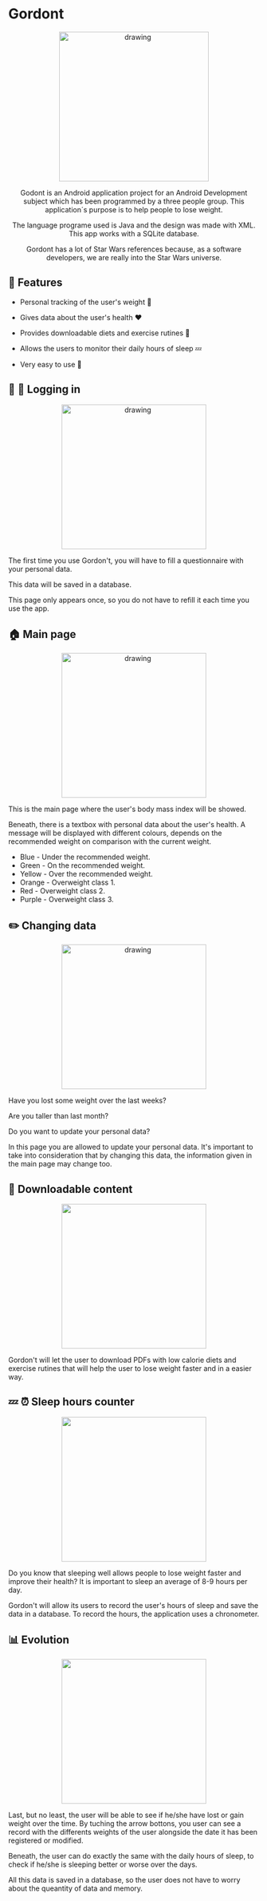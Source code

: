 # Gordont

<p align="center">
  <img src="https://github.com/Daebore/Images/blob/main/Fotos%20Gordont/iconoF.png?raw=true" alt="drawing" width="300"/>
</p>
<p align="center">
  Godont is an Android application project for an Android Development subject which has been programmed by a three people group.
  This application´s purpose is to help people to lose weight.
</p>
<p align="center">
  The language programe used is Java and the design was made with XML.
  This app works with a SQLite database.
</p>
<p align="center">
  Gordont has a lot of Star Wars references because, as a software developers, we are really into the Star Wars universe. 
</p>


## 	:page_facing_up: Features 
- Personal tracking of the user's weight :running:

- Gives data about the user's health :heart:

- Provides downloadable diets and exercise rutines :apple:

- Allows the users to monitor their daily hours of sleep :zzz:

- Very easy to use :baby:


## :man: :woman: Logging in
<p align="center">
  <img src="https://github.com/Daebore/Images/blob/main/Fotos%20Gordont/gordont1.png?raw=true" alt="drawing" width="290"/>
</p>

The first time you use Gordon't, you will have to fill a questionnaire with your personal data. 

This data will be saved in a database.

This page only appears once, so you do not have to refill it each time you use the app.


## :house: Main page
<p align="center">
  <img src="https://github.com/Daebore/Images/blob/main/Fotos%20Gordont/gordont2.png?raw=true" alt="drawing" width="290"/>
</p>

This is the main page where the user's body mass index will be showed.

Beneath, there is a textbox with personal data about the user's health. A message will be displayed with different colours, depends on the recommended weight on comparison with the current weight.
  - Blue - Under the recommended weight.
  - Green - On the recommended weight. 
  - Yellow - Over the recommended weight. 
  - Orange - Overweight class 1. 
  - Red - Overweight class 2. 
  - Purple - Overweight class 3. 


## :pencil2: Changing data
<p align="center">
  <img src="https://github.com/Daebore/Images/blob/main/Fotos%20Gordont/gordont3.png?raw=true" alt="drawing" width="290"/>
</p>

Have you lost some weight over the last weeks?

Are you taller than last month?

Do you want to update your personal data?

In this page you are allowed to update your personal data. It's important to take into consideration that by changing this data, the information given in the main page may change too.

## :floppy_disk: Downloadable content
<p align="center">
  <img src="https://github.com/Daebore/Images/blob/main/Fotos%20Gordont/gordont4.png?raw=true" width="290"/>
</p>

Gordon't will let the user to download PDFs with low calorie diets and exercise rutines that will help the user to lose weight faster and in a easier way.


## :zzz: :alarm_clock: Sleep hours counter
<p align="center">
  <img src="https://github.com/Daebore/Images/blob/main/Fotos%20Gordont/gordont5.png?raw=true" width="290"/>
</p>

Do you know that sleeping well allows people to lose weight faster and improve their health?
It is important to sleep an average of 8-9 hours per day. 

Gordon't will allow its users to record the user's hours of sleep and save the data in a database.
To record the hours, the application uses a chronometer.


## :bar_chart: Evolution
<p align="center">
  <img src="https://github.com/Daebore/Images/blob/main/Fotos%20Gordont/gordont6.png?raw=true" width="290"/>
</p>

Last, but no least, the user will be able to see if he/she have lost or gain weight over the time. By tuching the arrow bottons, you user can see a record with the differents weights of the user alongside the date it has been registered or modified.

Beneath, the user can do exactly the same with the daily hours of sleep, to check if he/she is sleeping better or worse over the days.

All this data is saved in a database, so the user does not have to worry about the queantity of data and memory.
